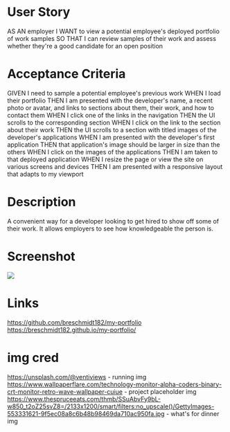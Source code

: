 # User Story
AS AN employer
I WANT to view a potential employee's deployed portfolio of work samples
SO THAT I can review samples of their work and assess whether they're a good candidate for an open position

# Acceptance Criteria
GIVEN I need to sample a potential employee's previous work
WHEN I load their portfolio
THEN I am presented with the developer's name, a recent photo or avatar, and links to sections about them, their work, and how to contact them
WHEN I click one of the links in the navigation
THEN the UI scrolls to the corresponding section
WHEN I click on the link to the section about their work
THEN the UI scrolls to a section with titled images of the developer's applications
WHEN I am presented with the developer's first application
THEN that application's image should be larger in size than the others
WHEN I click on the images of the applications
THEN I am taken to that deployed application
WHEN I resize the page or view the site on various screens and devices
THEN I am presented with a responsive layout that adapts to my viewport

# Description
A convenient way for a developer looking to get hired to show off some of their work. It allows employers to see how knowledgeable the person is.

# Screenshot
![](./assests/images/Bre's%20Portfolio.gif)

# Links
https://github.com/breschmidt182/my-portfolio
 https://breschmidt182.github.io/my-portfolio/

# img cred
https://unsplash.com/@ventiviews - running img
https://www.wallpaperflare.com/technology-monitor-alpha-coders-binary-crt-monitor-retro-wave-wallpaper-cuiue - project placeholder img
https://www.thespruceeats.com/thmb/SSuAbvFy9bL-w850_t2oZ25svZ8=/2133x1200/smart/filters:no_upscale()/GettyImages-553331621-9f5ec08a8c6b48b98469da710ac950fa.jpg - what's for dinner img